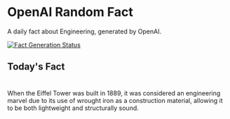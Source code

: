 
# OpenAI Random Fact
A daily fact about Engineering, generated by OpenAI.

[![Fact Generation Status](https://github.com/MarioVidoni/openai-daily-fact/actions/workflows/main.yml/badge.svg)](https://github.com/MarioVidoni/openai-daily-fact/actions/workflows/main.yml)

## Today's Fact
# 
When the Eiffel Tower was built in 1889, it was considered an engineering marvel due to its use of wrought iron as a construction material, allowing it to be both lightweight and structurally sound.